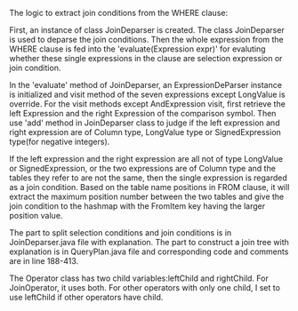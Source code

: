 The logic to extract join conditions from the WHERE clause:

First, an instance of class JoinDeparser is created. The class JoinDeparser is used to deparse the join conditions. Then the whole expression from the WHERE clause is fed into the 'evaluate(Expression expr)' for evaluting whether these single expressions in the clause are selection expression or join condition. 

In the 'evaluate' method of JoinDeparser, an ExpressionDeParser instance is initialized and visit method of the seven expressions except LongValue is override. For the visit methods except AndExpression visit, first retrieve the left Expression and the right Expression of the comparison symbol. Then use 'add' method in JoinDeparser class to judge if the left expression and right expression are of Column type, LongValue type or SignedExpression type(for negative integers).

If the left expression and the right expression are all not of type LongValue or SignedExpression, or the two expressions are of Column type and the tables they refer to are not the same, then the single expression is regarded as a join condition. Based on the table name positions in FROM clause, it will extract the maximum position number between the two tables and give the join condition to the hashmap with the FromItem key having the larger position value.

The part to split selection conditions and join conditions is in JoinDeparser.java file with explanation. The part to construct a join tree with explanation is in QueryPlan.java file and corresponding code and comments are in line 188-413.

The Operator class has two child variables:leftChild and rightChild. For JoinOperator, it uses both. For other operators with only one child, I set to use leftChild if other operators have child.